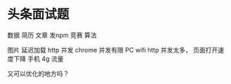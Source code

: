 # 头条面试题

数据 简历 文章 发npm 竞赛 算法 

图片 延迟加载
http 并发 chrome 并发有限 
PC  wifi   http 并发太多， 页面打开速度下降
手机 4g  流量  

又可以优化的地方吗？
